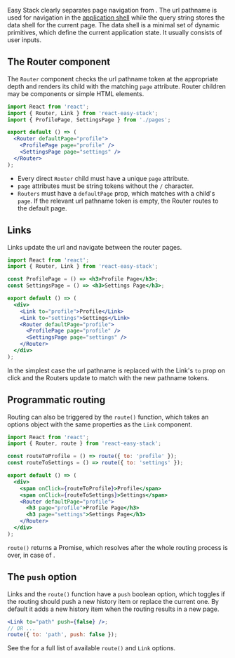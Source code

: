 Easy Stack clearly separates page navigation from <span id='params-link'></span>. The url pathname is used for navigation in the [application shell](https://developers.google.com/web/fundamentals/architecture/app-shell) while the query string stores the data shell for the current page. The data shell is a minimal set of dynamic primitives, which define the current application state. It usually consists of user inputs.

## The Router component

The `Router` component checks the url pathname token at the appropriate depth and renders its child with the matching `page` attribute. Router children may be components or simple HTML elements.

```jsx
import React from 'react';
import { Router, Link } from 'react-easy-stack';
import { ProfilePage, SettingsPage } from './pages';

export default () => (
  <Router defaultPage="profile">
    <ProfilePage page="profile" />
    <SettingsPage page="settings" />
  </Router>
);
```

- Every direct `Router` child must have a unique `page` attribute.
- `page` attributes must be string tokens without the `/` character.
- `Routers` must have a `defaultPage` prop, which matches with a child's `page`. If the relevant url pathname token is empty, the Router routes to the default page.

## Links

Links update the url and navigate between the router pages.

```jsx
import React from 'react';
import { Router, Link } from 'react-easy-stack';

const ProfilePage = () => <h3>Profile Page</h3>;
const SettingsPage = () => <h3>Settings Page</h3>;

export default () => (
  <div>
    <Link to="profile">Profile</Link>
    <Link to="settings">Settings</Link>
    <Router defaultPage="profile">
      <ProfilePage page="profile" />
      <SettingsPage page="settings" />
    </Router>
  </div>
);
```

<div id="links-demo"></div>

In the simplest case the url pathname is replaced with the Link's `to` prop on click and the Routers update to match with the new pathname tokens.

## Programmatic routing

Routing can also be triggered by the `route()` function, which takes an options object with the same properties as the `Link` component.

```jsx
import React from 'react';
import { Router, route } from 'react-easy-stack';

const routeToProfile = () => route({ to: 'profile' });
const routeToSettings = () => route({ to: 'settings' });

export default () => (
  <div>
    <span onClick={routeToProfile}>Profile</span>
    <span onClick={routeToSettings}>Settings</span>
    <Router defaultPage="profile">
      <h3 page="profile">Profile Page</h3>
      <h3 page="settings">Settings Page</h3>
    </Router>
  </div>
);
```

`route()` returns a Promise, which resolves after the whole routing process is over, in case of <span id='async-link'></span>.

## The `push` option

Links and the `route()` function have a `push` boolean option, which toggles if the routing should push a new history item or replace the current one. By default it adds a new history item when the routing results in a new page.

```jsx
<Link to="path" push={false} />;
// OR ...
route({ to: 'path', push: false });
```

See the <span id='api-link'></span> for a full list of available `route()` and `Link` options.
